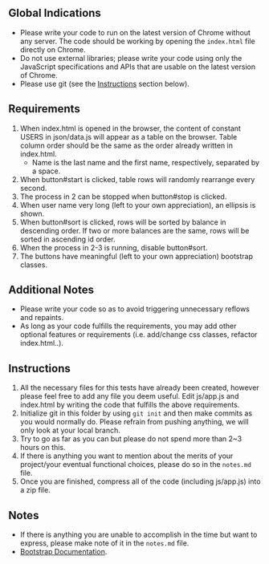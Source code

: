 ## Global Indications

- Please write your code to run on the latest version of Chrome without any server. The code should be working by opening the `index.html` file directly on Chrome.
- Do not use external libraries; please write your code using only the JavaScript specifications and APIs that are usable on the latest version of Chrome.
- Please use git (see the [Instructions](#instructions) section below).

## Requirements

1. When index.html is opened in the browser, the content of constant USERS in json/data.js will appear as a table on the browser. Table column order should be the same as the order already written in index.html.
    - Name is the last name and the first name, respectively, separated by a space.
2. When button#start is clicked, table rows will randomly rearrange every second.
3. The process in 2 can be stopped when button#stop is clicked.
4. When user name very long (left to your own appreciation), an ellipsis is shown.
5. When button#sort is clicked, rows will be sorted by balance in descending order. If two or more balances are the same, rows will be sorted in ascending id order.
6. When the process in 2-3 is running, disable button#sort.
7. The buttons have meaningful (left to your own appreciation) bootstrap classes.

## Additional Notes

- Please write your code so as to avoid triggering unnecessary reflows and repaints.
- As long as your code fulfills the requirements, you may add other optional features or requirements (i.e. add/change css classes, refactor index.html..).

## Instructions

1. All the necessary files for this tests have already been created, however please feel free to add any file you deem useful. Edit js/app.js and index.html by writing the code that fulfills the above requirements.
2. Initialize git in this folder by using `git init` and then make commits as you would normally do. Please refrain from pushing anything, we will only look at your local branch.
3. Try to go as far as you can but please do not spend more than 2~3 hours on this.
4. If there is anything you want to mention about the merits of your project/your eventual functional choices, please do so in the `notes.md` file.
5. Once you are finished, compress all of the code (including js/app.js) into a zip file.

## Notes

- If there is anything you are unable to accomplish in the time but want to express, please make note of it in the `notes.md` file.
- [Bootstrap Documentation](https://getbootstrap.com/docs/4.4/getting-started/introduction/).
